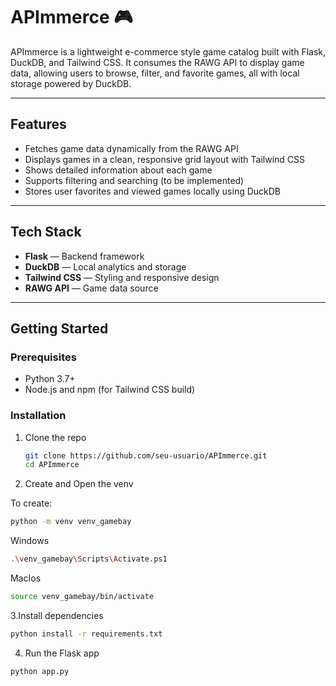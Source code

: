 # APImmerce 🎮

APImmerce is a lightweight e-commerce style game catalog built with Flask, DuckDB, and Tailwind CSS. It consumes the RAWG API to display game data, allowing users to browse, filter, and favorite games, all with local storage powered by DuckDB.

---

## Features

- Fetches game data dynamically from the RAWG API
- Displays games in a clean, responsive grid layout with Tailwind CSS
- Shows detailed information about each game
- Supports filtering and searching (to be implemented)
- Stores user favorites and viewed games locally using DuckDB

---

## Tech Stack

- **Flask** — Backend framework
- **DuckDB** — Local analytics and storage
- **Tailwind CSS** — Styling and responsive design
- **RAWG API** — Game data source

---

## Getting Started

### Prerequisites

- Python 3.7+
- Node.js and npm (for Tailwind CSS build)

### Installation

1. Clone the repo

   ```bash
   git clone https://github.com/seu-usuario/APImmerce.git
   cd APImmerce
   ```

2. Create and Open the venv

To create:

```bash
python -m venv venv_gamebay
```

Windows

```bash :
.\venv_gamebay\Scripts\Activate.ps1
```

MacIos

```bash
source venv_gamebay/bin/activate
```

3.Install dependencies

```bash
python install -r requirements.txt
```

4. Run the Flask app

```bash
python app.py
```
